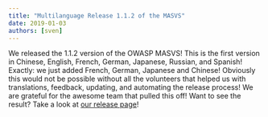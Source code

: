 ```yaml
---
title: "Multilanguage Release 1.1.2 of the MASVS"
date: 2019-01-03
authors: [sven]
---
```


We released the 1.1.2 version of the OWASP MASVS! This is the first version in Chinese, English, French, German, Japanese, Russian, and Spanish! Exactly: we just added French, German, Japanese and Chinese! Obviously this would not be possible without all the volunteers that helped us with translations, feedback, updating, and automating the release process! We are grateful for the awesome team that pulled this off! Want to see the result? Take a look at [our release page](https://github.com/OWASP/masvs/releases/tag/1.1.2)!
